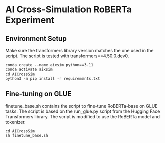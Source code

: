 # AI Cross-Simulation RoBERTa Experiment



## Environment Setup
Make sure the transformers library version matches the one used in the script. The script is tested with transformers==4.50.0.dev0. 

```
conda create --name aixsim python==3.11
conda activate aixsim
cd AICrossSim
python3 -m pip install -r requirements.txt
```


## Fine-tuning on GLUE
finetune_base.sh contains the script to fine-tune RoBERTa-base on GLUE tasks. The script is based on the run_glue.py script from the Hugging Face Transformers library. The script is modified to use the RoBERTa model and tokenizer.

```
cd AICrossSim
sh finetune_base.sh
```